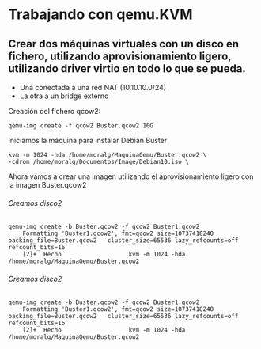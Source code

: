 # Trabajando con qemu.KVM

## Crear dos máquinas virtuales con un disco en fichero, utilizando aprovisionamiento ligero, utilizando driver virtio en todo lo que se pueda.

* Una conectada a una red NAT (10.10.10.0/24)
* La otra a un bridge externo

Creación del fichero qcow2:
~~~
qemu-img create -f qcow2 Buster.qcow2 10G
~~~

Iniciamos la máquina para instalar Debian Buster
~~~
kvm -m 1024 -hda /home/moralg/MaquinaQemu/Buster.qcow2 \
-cdrom /home/moralg/Documentos/Image/Debian10.iso \
~~~

Ahora vamos a crear una imagen utilizando el aprovisionamiento ligero con la imagen Buster.qcow2
###### Creamos disco2
~~~
qemu-img create -b Buster.qcow2 -f qcow2 Buster1.qcow2
    Formatting 'Buster1.qcow2', fmt=qcow2 size=10737418240 backing_file=Buster.qcow2   cluster_size=65536 lazy_refcounts=off refcount_bits=16
    [2]+  Hecho                   kvm -m 1024 -hda /home/moralg/MaquinaQemu/Buster.qcow2
~~~
###### Creamos disco2
~~~
qemu-img create -b Buster.qcow2 -f qcow2 Buster1.qcow2
    Formatting 'Buster1.qcow2', fmt=qcow2 size=10737418240 backing_file=Buster.qcow2   cluster_size=65536 lazy_refcounts=off refcount_bits=16
    [2]+  Hecho                   kvm -m 1024 -hda /home/moralg/MaquinaQemu/Buster.qcow2
~~~